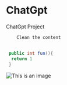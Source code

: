 # ChatGpt
ChatGpt Project

``` Node
    Clean the content
```
## 

``` C#
 public int fun(){
  return 1
 }
```

![This is an image](https://myoctocat.com/assets/images/base-octocat.svg)
